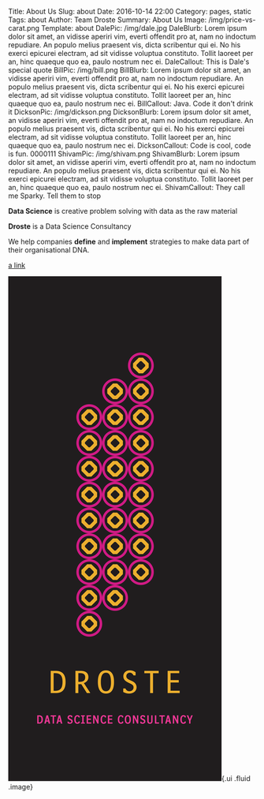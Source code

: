 Title: About Us
Slug: about
Date: 2016-10-14 22:00
Category: pages, static
Tags: about
Author: Team Droste 
Summary: About Us
Image: /img/price-vs-carat.png
Template: about
DalePic: /img/dale.jpg
DaleBlurb: Lorem ipsum dolor sit amet, an vidisse aperiri vim, everti offendit pro at, nam no indoctum repudiare. An populo melius praesent vis, dicta scribentur qui ei. No his exerci epicurei electram, ad sit vidisse voluptua constituto. Tollit laoreet per an, hinc quaeque quo ea, paulo nostrum nec ei.
DaleCallout: This is Dale's special quote
BillPic: /img/bill.png
BillBlurb: Lorem ipsum dolor sit amet, an vidisse aperiri vim, everti offendit pro at, nam no indoctum repudiare. An populo melius praesent vis, dicta scribentur qui ei. No his exerci epicurei electram, ad sit vidisse voluptua constituto. Tollit laoreet per an, hinc quaeque quo ea, paulo nostrum nec ei.
BillCallout: Java. Code it don't drink it
DicksonPic: /img/dickson.png
DicksonBlurb: Lorem ipsum dolor sit amet, an vidisse aperiri vim, everti offendit pro at, nam no indoctum repudiare. An populo melius praesent vis, dicta scribentur qui ei. No his exerci epicurei electram, ad sit vidisse voluptua constituto. Tollit laoreet per an, hinc quaeque quo ea, paulo nostrum nec ei.
DicksonCallout: Code is cool, code is fun. 0000111
ShivamPic: /img/shivam.png
ShivamBlurb: Lorem ipsum dolor sit amet, an vidisse aperiri vim, everti offendit pro at, nam no indoctum repudiare. An populo melius praesent vis, dicta scribentur qui ei. No his exerci epicurei electram, ad sit vidisse voluptua constituto. Tollit laoreet per an, hinc quaeque quo ea, paulo nostrum nec ei.
ShivamCallout: They call me Sparky. Tell them to stop

**Data Science** is creative problem solving with data as the raw material

**Droste** is a Data Science Consultancy

We help companies **define** and **implement** strategies to make data part of their organisational DNA.

[a link](/img/price-vs-carat.png)

![alt text][logo]{.ui .fluid .image}

[logo]: /img/stripe.png "Logo"


